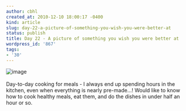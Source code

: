 ```yaml
---
author: cbhl
created_at: 2010-12-10 18:00:17 -0400
kind: article
slug: day-22-a-picture-of-something-you-wish-you-were-better-at
status: publish
title: Day 22 - A picture of something you wish you were better at
wordpress_id: '867'
tags:
- '30'
---
```


![image](http://images.azuresky.ca/blog/wp-content/uploads/2010/12/wpid-1292044725261.jpg)\
\
Day-to-day cooking for meals - I always end up spending hours in the
kitchen, even when everything is nearly pre-made...! Would like to know
how to cook healthy meals, eat them, and do the dishes in under half an
hour or so.
